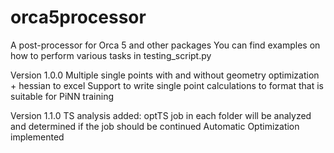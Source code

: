 # orca5processor
A post-processor for Orca 5 and other packages
You can find examples on how to perform various tasks in testing_script.py

Version 1.0.0
Multiple single points with and without geometry optimization + hessian to excel
Support to write single point calculations to format that is suitable for PiNN training

Version 1.1.0
TS analysis added: optTS job in each folder will be analyzed and determined if the job should be continued
Automatic Optimization implemented
